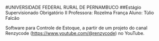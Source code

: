 #UNIVERSIDADE FEDERAL RURAL DE PERNAMBUCO
##Estágio Supervisionado Obrigatório II
Professora: Rozelma França
Aluno: Tùlio Falcão

Software para Controle de Estoque, a partir de um projeto do canal Renzycode (https://www.youtube.com/@renzycode) no YouTube.
